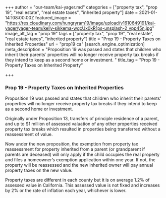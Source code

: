 +++
author = "our-team/kai-yager.md"
categories = ["property tax", "prop 19", "real estate", "real estate taxes", "inherited property"]
date = 2021-01-14T08:00:00Z
featured_image = "https://res.cloudinary.com/hungryram19/image/upload/v1610649191/kai-yager/yager-team/kelly-sikkema-wgcUx0kR1ps-unsplash-2_vpp45n.jpg"
image_alt_tag = "prop 19"
tags = ["property tax", "prop 19", "real estate", "real estate taxes", "inherited property"]
title = "Prop 19 - Property Taxes on Inherited Properties"
url = "prop19 ca"
[search_engine_optimization]
meta_description = "Proposition 19 was passed and states that children who inherit their parents’ properties will no longer receive property tax breaks if they intend to keep as a second home or investment. "
title_tag = "Prop 19 - Property Taxes on Inherited Property"

+++
### Prop 19 - Property Taxes on Inherited Properties

Proposition 19 was passed and states that children who inherit their parents’ properties will no longer receive property tax breaks if they intend to keep as a second home or investment.

Originally under Proposition 13, transfers of principle residence of a parent, and up to $1 million of assessed valuation of any other properties received property tax breaks which resulted in properties being transferred without a reassessment of value.

Now under the new proposition, the exemption from property tax reassessment for property inherited from a parent (or grandparent if parents are deceased) will only apply if the child occupies the real property and files a homeowner’s exemption application within one year. If not, the property will be reassessed and the new inherited owner will pay annual property taxes on the new value.

Property taxes are different in each county but it is on average 1.2% of assessed value in California. This assessed value is not fixed and increases by 2% or the rate of inflation each year, whichever is lower.